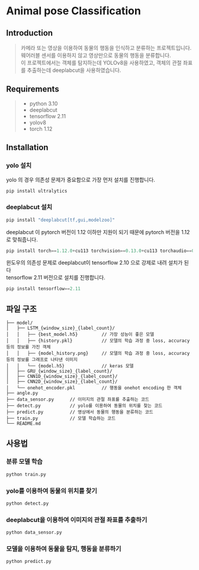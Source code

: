# Animal pose Classification

## Introduction

> 카메라 또는 영상을 이용하여 동물의 행동을 인식하고 분류하는 프로젝트입니다.
> <br>
> 웨어러블 센서를 이용하지 않고 영상만으로 동물의 행동을 분류합니다.
> <br>
> 이 프로젝트에서는 객체를 탐지하는데 YOLOv8을 사용하였고, 객체의 관절 좌표를 추출하는데 deeplabcut을 사용하였습니다.

## Requirements

> - python 3.10
> - deeplabcut
> - tensorflow 2.11
> - yolov8
> - torch 1.12

## Installation

### yolo 설치

yolo 의 경우 의존성 문제가 중요함으로 가장 먼저 설치를 진행합니다.

```python
pip install ultralytics
```

### deeplabcut 설치

```python
pip install "deeplabcut[tf,gui,modelzoo]"
```

deeplabcut 이 pytorch 버전이 1.12 이하만 지원이 되기 때문에 pytorch 버전을 1.12로 맞춰줍니다.

```python
pip install torch==1.12.0+cu113 torchvision==0.13.0+cu113 torchaudio==0.12.0 --extra-index-url https://download.pytorch.org/whl/cu113
```

윈도우의 의존성 문제로 deeplabcut이 tensorflow 2.10 으로 강제로 내려 설치가 된다
<br>
tensorflow 2.11 버전으로 설치를 진행합니다.

```python
pip install tensorflow==2.11
```

## 파일 구조

```
├── model/
│   ├── LSTM_{window_size}_{label_count}/
│   │   ├── {best_model.h5}         // 가장 성능이 좋은 모델
│   │   ├── {history.pkl}           // 모델의 학습 과정 중 loss, accuracy 등의 정보를 가진 객체
│   │   ├── {model_history.png}     // 모델의 학습 과정 중 loss, accuracy 등의 정보를 그래프로 나타낸 이미지
│   │   └── {model.h5}              // keras 모델
│   ├── GRU_{window_size}_{label_count}/
│   ├── CNN1D_{window_size}_{label_count}/
│   ├── CNN2D_{window_size}_{label_count}/
│   └── onehot_encoder.pkl          // 행동을 onehot encoding 한 객체
├── angle.py
├── data_sensor.py      // 이미지의 관절 좌표를 추출하는 코드
├── detect.py           // yolo를 이용하여 동물의 위치를 찾는 코드
├── predict.py          // 영상에서 동물의 행동을 분류하는 코드
├── train.py            // 모델 학습하는 코드
└── README.md
```

## 사용법

### 분류 모델 학습

```python
python train.py
```

### yolo를 이용하여 동물의 위치를 찾기

```python
python detect.py
```

### deeplabcut을 이용하여 이미지의 관절 좌표를 추출하기

```python
python data_sensor.py
```

### 모델을 이용하여 동물을 탐지, 행동을 분류하기

```python
python predict.py
```
